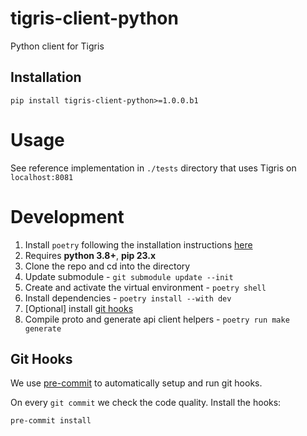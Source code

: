 # tigris-client-python

Python client for Tigris

## Installation

```commandline
pip install tigris-client-python>=1.0.0.b1
```

# Usage

See reference implementation in `./tests` directory that uses Tigris on `localhost:8081`

# Development

1. Install `poetry` following the installation instructions [here](https://python-poetry.org/docs/#installation)
2. Requires **python 3.8+**, **pip 23.x**
3. Clone the repo and cd into the directory
4. Update submodule - `git submodule update --init`
5. Create and activate the virtual environment - `poetry shell`
6. Install dependencies - `poetry install --with dev`
7. [Optional] install [git hooks](#git-hooks)
8. Compile proto and generate api client helpers - `poetry run make generate`

## Git Hooks

We use [pre-commit](https://pre-commit.com/index.html) to automatically
setup and run git hooks.

On every `git commit` we check the code quality. Install the hooks:

```commandline
pre-commit install
```
